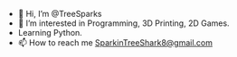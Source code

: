 - 👋 Hi, I’m @TreeSparks
- 👀 I’m interested in Programming, 3D Printing, 2D Games.
- Learning Python.
- 📫 How to reach me SparkinTreeShark8@gmail.com

<!---
TreeSparks/TreeSparks is a ✨ special ✨ repository because its `README.md` (this file) appears on your GitHub profile.
You can click the Preview link to take a look at your changes.
--->
